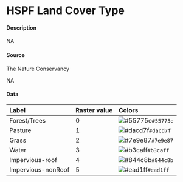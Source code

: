 HSPF Land Cover Type
================

#### Description

NA

#### Source

The Nature Conservancy

NA

#### Data

| Label              | Raster value | Colors                                                                    |
|:-------------------|:-------------|:--------------------------------------------------------------------------|
| Forest/Trees       | 0            | ![\#55775e](https://via.placeholder.com/15/55775e/000000?text=+)`#55775e` |
| Pasture            | 1            | ![\#dacd7f](https://via.placeholder.com/15/dacd7f/000000?text=+)`#dacd7f` |
| Grass              | 2            | ![\#7e9e87](https://via.placeholder.com/15/7e9e87/000000?text=+)`#7e9e87` |
| Water              | 3            | ![\#b3caff](https://via.placeholder.com/15/b3caff/000000?text=+)`#b3caff` |
| Impervious-roof    | 4            | ![\#844c8b](https://via.placeholder.com/15/844c8b/000000?text=+)`#844c8b` |
| Impervious-nonRoof | 5            | ![\#ead1ff](https://via.placeholder.com/15/ead1ff/000000?text=+)`#ead1ff` |
